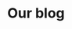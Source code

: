---
title: "Our blog"
hero:
  title: "articles"
  background_image: "/images/bg/ocra_yellow_field.png"
url: /blog/
---